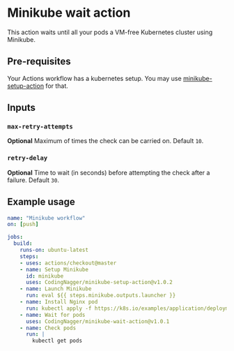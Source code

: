 # Minikube wait action

This action waits until all your pods a VM-free Kubernetes cluster using Minikube.

## Pre-requisites

Your Actions workflow has a kubernetes setup. You may use [minikube-setup-action](https://github.com/marketplace/actions/minikube-setup-action) for that.

## Inputs

### `max-retry-attempts`

**Optional** Maximum of times the check can be carried on. Default `10`.

### `retry-delay`

**Optional** Time to wait (in seconds) before attempting the check after a failure. Default `30`.

## Example usage

```yaml
name: "Minikube workflow"
on: [push]

jobs:
  build:
    runs-on: ubuntu-latest
    steps:
    - uses: actions/checkout@master
    - name: Setup Minikube
      id: minikube
      uses: CodingNagger/minikube-setup-action@v1.0.2
    - name: Launch Minikube
      run: eval ${{ steps.minikube.outputs.launcher }}
    - name: Install Nginx pod
      run: kubectl apply -f https://k8s.io/examples/application/deployment.yaml
    - name: Wait for pods
      uses: CodingNagger/minikube-wait-action@v1.0.1
    - name: Check pods
      run: |
        kubectl get pods
```
